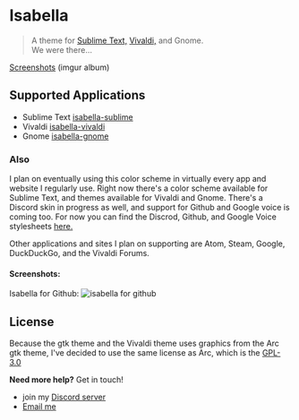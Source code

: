 # Isabella
> A theme for [Sublime Text,](https://www.sublimetext.com/) [Vivaldi,](https://vivaldi.com/) and Gnome.  
> We were there...

[Screenshots](https://imgur.com/a/p7yC7B7) (imgur album)

## Supported Applications
- Sublime Text [isabella-sublime](https://github.com/Tiamarth/isabella-sublime)
- Vivaldi [isabella-vivaldi](https://github.com/Tiamarth/isabella-vivaldi)
- Gnome [isabella-gnome](https://github.com/Tiamarth/isabella-gnome)

### Also

I plan on eventually using this color scheme in virtually every app and website I regularly use. Right now there's a color scheme available for Sublime Text, and themes available for Vivaldi and Gnome. There's a Discord skin in progress as well, and support for Github and Google voice is coming too. For now you can find the Discrod, Github, and Google Voice stylesheets [here.](https://github.com/Tiamarth/Isabella/tree/master/userstyles)

Other applications and sites I plan on supporting are Atom, Steam, Google, DuckDuckGo, and the Vivaldi Forums.

#### Screenshots:
Isabella for Github:
![isabella for github](https://cdn.discordapp.com/attachments/404363644453912577/571985761780498455/unknown.png)

## License
Because the gtk theme and the Vivaldi theme uses graphics from the Arc gtk theme, I've decided to use the same license as Arc, which is the [GPL-3.0](./LICENSE)

**Need more help?** Get in touch!
- join my [Discord server](https://discord.gg/ZfDP2ZV)
- [Email me](mailto:jontiamac@gmail.com)
